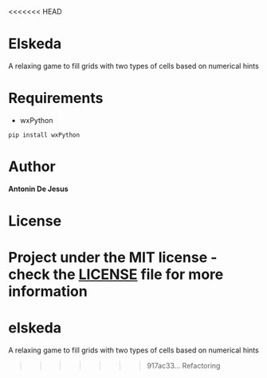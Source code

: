<<<<<<< HEAD
# Elskeda
A relaxing game to fill grids with two types of cells based on numerical hints

# Requirements
- wxPython
```
pip install wxPython
```

# Author
**Antonin De Jesus**

# License
Project under the MIT license - check the [LICENSE](LICENSE) file for more information
=======
# elskeda
A relaxing game to fill grids with two types of cells based on numerical hints
>>>>>>> 917ac33... Refactoring
